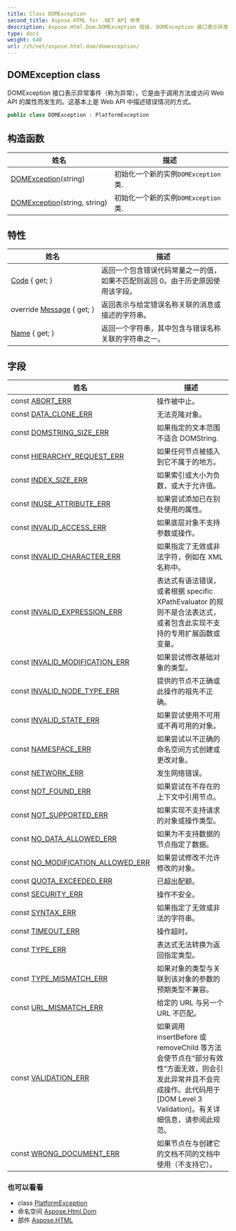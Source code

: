 ```yaml
---
title: Class DOMException
second_title: Aspose.HTML for .NET API 参考
description: Aspose.Html.Dom.DOMException 班级. DOMException 接口表示异常事件称为异常它是由于调用方法或访问 Web API 的属性而发生的这基本上是 Web API 中描述错误情况的方式
type: docs
weight: 640
url: /zh/net/aspose.html.dom/domexception/
---
```

## DOMException class

DOMException 接口表示异常事件（称为异常），它是由于调用方法或访问 Web API 的属性而发生的。这基本上是 Web API 中描述错误情况的方式。

```csharp
public class DOMException : PlatformException
```

## 构造函数

| 姓名 | 描述 |
| --- | --- |
| [DOMException](domexception/#constructor)(string) | 初始化一个新的实例`DOMException`类. |
| [DOMException](domexception/#constructor_1)(string, string) | 初始化一个新的实例`DOMException`类. |

## 特性

| 姓名 | 描述 |
| --- | --- |
| [Code](../../aspose.html.dom/domexception/code/) { get; } | 返回一个包含错误代码常量之一的值，如果不匹配则返回 0。由于历史原因使用该字段。 |
| override [Message](../../aspose.html.dom/domexception/message/) { get; } | 返回表示与给定错误名称关联的消息或描述的字符串。 |
| [Name](../../aspose.html.dom/domexception/name/) { get; } | 返回一个字符串，其中包含与错误名称关联的字符串之一。 |

## 字段

| 姓名 | 描述 |
| --- | --- |
| const [ABORT_ERR](../../aspose.html.dom/domexception/abort_err/) | 操作被中止。 |
| const [DATA_CLONE_ERR](../../aspose.html.dom/domexception/data_clone_err/) | 无法克隆对象。 |
| const [DOMSTRING_SIZE_ERR](../../aspose.html.dom/domexception/domstring_size_err/) | 如果指定的文本范围不适合 DOMString. |
| const [HIERARCHY_REQUEST_ERR](../../aspose.html.dom/domexception/hierarchy_request_err/) | 如果任何节点被插入到它不属于的地方。 |
| const [INDEX_SIZE_ERR](../../aspose.html.dom/domexception/index_size_err/) | 如果索引或大小为负数，或大于允许值。 |
| const [INUSE_ATTRIBUTE_ERR](../../aspose.html.dom/domexception/inuse_attribute_err/) | 如果尝试添加已在别处使用的属性。 |
| const [INVALID_ACCESS_ERR](../../aspose.html.dom/domexception/invalid_access_err/) | 如果底层对象不支持参数或操作。 |
| const [INVALID_CHARACTER_ERR](../../aspose.html.dom/domexception/invalid_character_err/) | 如果指定了无效或非法字符，例如在 XML 名称中。 |
| const [INVALID_EXPRESSION_ERR](../../aspose.html.dom/domexception/invalid_expression_err/) | 表达式有语法错误，或者根据 specific XPathEvaluator 的规则不是合法表达式，或者包含此实现不支持的专用扩展函数或变量。 |
| const [INVALID_MODIFICATION_ERR](../../aspose.html.dom/domexception/invalid_modification_err/) | 如果尝试修改基础对象的类型。 |
| const [INVALID_NODE_TYPE_ERR](../../aspose.html.dom/domexception/invalid_node_type_err/) | 提供的节点不正确或此操作的祖先不正确。 |
| const [INVALID_STATE_ERR](../../aspose.html.dom/domexception/invalid_state_err/) | 如果尝试使用不可用或不再可用的对象。 |
| const [NAMESPACE_ERR](../../aspose.html.dom/domexception/namespace_err/) | 如果尝试以不正确的命名空间方式创建或更改对象。 |
| const [NETWORK_ERR](../../aspose.html.dom/domexception/network_err/) | 发生网络错误。 |
| const [NOT_FOUND_ERR](../../aspose.html.dom/domexception/not_found_err/) | 如果尝试在不存在的上下文中引用节点。 |
| const [NOT_SUPPORTED_ERR](../../aspose.html.dom/domexception/not_supported_err/) | 如果实现不支持请求的对象或操作类型。 |
| const [NO_DATA_ALLOWED_ERR](../../aspose.html.dom/domexception/no_data_allowed_err/) | 如果为不支持数据的节点指定了数据。 |
| const [NO_MODIFICATION_ALLOWED_ERR](../../aspose.html.dom/domexception/no_modification_allowed_err/) | 如果尝试修改不允许修改的对象。 |
| const [QUOTA_EXCEEDED_ERR](../../aspose.html.dom/domexception/quota_exceeded_err/) | 已超出配额。 |
| const [SECURITY_ERR](../../aspose.html.dom/domexception/security_err/) | 操作不安全。 |
| const [SYNTAX_ERR](../../aspose.html.dom/domexception/syntax_err/) | 如果指定了无效或非法的字符串。 |
| const [TIMEOUT_ERR](../../aspose.html.dom/domexception/timeout_err/) | 操作超时。 |
| const [TYPE_ERR](../../aspose.html.dom/domexception/type_err/) | 表达式无法转换为返回指定类型。 |
| const [TYPE_MISMATCH_ERR](../../aspose.html.dom/domexception/type_mismatch_err/) | 如果对象的类型与关联到该对象的参数的预期类型不兼容。 |
| const [URL_MISMATCH_ERR](../../aspose.html.dom/domexception/url_mismatch_err/) | 给定的 URL 与另一个 URL 不匹配。 |
| const [VALIDATION_ERR](../../aspose.html.dom/domexception/validation_err/) | 如果调用 insertBefore 或 removeChild 等方法会使节点在“部分有效性”方面无效，则会引发此异常并且不会完成操作。此代码用于 [DOM Level 3 Validation]。有关详细信息，请参阅此规范。 |
| const [WRONG_DOCUMENT_ERR](../../aspose.html.dom/domexception/wrong_document_err/) | 如果节点在与创建它的文档不同的文档中使用（不支持它）。 |

### 也可以看看

* class [PlatformException](../../aspose.html/platformexception/)
* 命名空间 [Aspose.Html.Dom](../../aspose.html.dom/)
* 部件 [Aspose.HTML](../../)


